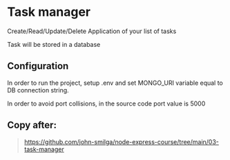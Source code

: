 # Task manager

Create/Read/Update/Delete Application of your list of tasks

Task will be stored in a database

## Configuration

In order to run the project, setup .env and set MONGO_URI variable equal to DB connection string.

In order to avoid port collisions, in the source code port value is 5000

## Copy after:

> https://github.com/john-smilga/node-express-course/tree/main/03-task-manager
